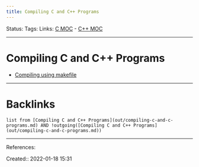 ```yaml
---
title: Compiling C and C++ Programs
---
```

Status: 
Tags: 
Links: [C MOC](out/c-moc.md) - [C++ MOC](out/c-moc.md)
___
# Compiling C and C++ Programs
- [Compiling using makefile](out/compiling-using-makefile.md)
___
# Backlinks
```dataview
list from [Compiling C and C++ Programs](out/compiling-c-and-c-programs.md) AND !outgoing([Compiling C and C++ Programs](out/compiling-c-and-c-programs.md))
```
___
References:

Created:: 2022-01-18 15:31
